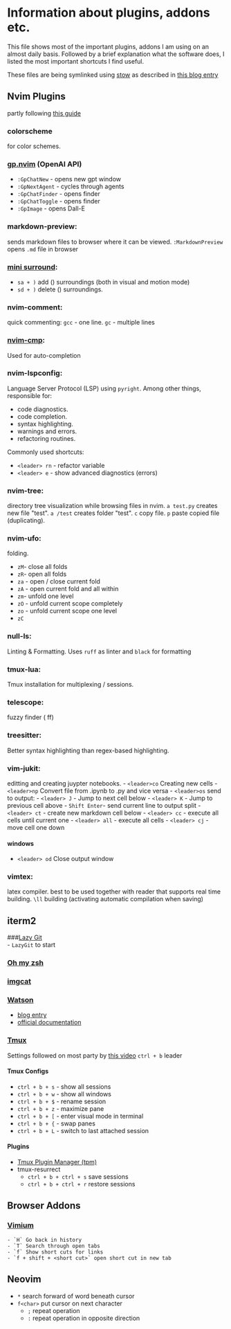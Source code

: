 # Information about plugins, addons etc.
This file shows most of the important plugins, addons I am using on an almost daily basis.
Followed by a brief explanation what the software does, I listed the most important shortcuts 
I find useful.

These files are being symlinked using [stow](https://www.gnu.org/software/stow/manual/stow.html) 
as described in [this blog entry](https://tamerlan.dev/how-i-manage-my-dotfiles-using-gnu-stow/)

## Nvim Plugins

partly following [this guide](https://www.playfulpython.com/configuring-neovim-as-a-python-ide/)

### colorscheme  
for color schemes.

### [gp.nvim](https://github.com/Robitx/gp.nvim) (OpenAI API)
- `:GpChatNew` - opens new gpt window
- `:GpNextAgent` - cycles through agents
- `:GpChatFinder` - opens finder 
- `:GpChatToggle` - opens finder 
- `:GpImage` - opens Dall-E  

### markdown-preview:  
sends markdown files to browser where it can be viewed.
`:MarkdownPreview` opens `.md` file in browser

### [mini surround](https://github.com/echasnovski/mini.surround):  
- `sa + )` add () surroundings (both in visual and motion mode)
- `sd + )` delete () surroundings.

### nvim-comment:
quick commenting: `gcc` - one line. `gc` - multiple lines

### [nvim-cmp](https://github.com/hrsh7th/nvim-cmp):  
Used for auto-completion

### nvim-lspconfig:  
Language Server Protocol (LSP) using `pyright`.
Among other things, responsible for:
- code diagnostics.
- code completion.
- syntax highlighting.
- warnings and errors.
- refactoring routines.  

Commonly used shortcuts:
- `<leader> rn` - refactor variable
- `<leader> e` - show advanced diagnostics (errors)

### nvim-tree:  
directory tree visualization while browsing files in nvim.
`a test.py` creates new file "test". 
`a /test` creates folder "test".
`c` copy file.
`p` paste copied file (duplicating).

### nvim-ufo:  
folding.
- `zM`- close all folds
- `zR`- open all folds
- `za` - open / close current fold
- `zA` - open current fold and all within
- `zm`- unfold one level
- `zO` - unfold current scope completely
- `zo` - unfold current scope one level
- `zC`


### null-ls:  
Linting & Formatting. Uses `ruff` as linter and `black` for formatting

### tmux-lua:  
Tmux installation for multiplexing / sessions.

### telescope:  
fuzzy finder (<leader> ff)

### treesitter:
Better syntax highlighting than regex-based highlighting.

### vim-jukit:  
editting and creating juypter notebooks.
    - `<leader>co` Creating new cells
    - `<leader>np` Convert file from .ipynb to .py and vice versa
    - `<leader>os` send to output: 
    - `<leader> J` - Jump to next cell below
    - `<leader> K` - Jump to previous cell above
    - `Shift Enter`- send current line to output split
    - `<leader> ct` - create new markdown cell below
    - `<leader> cc` - execute all cells until current one
    - `<leader> all` - execute all cells
    - `<leader> cj` - move cell one down
#### windows
- `<leader> od` Close output window

### vimtex:  
latex compiler. best to be used together with reader that supports real time building.
`\ll` building (activating automatic compilation when saving)


## iterm2

###[Lazy Git](https://github.com/jesseduffield/lazygit)  
    - `LazyGit` to start

### [Oh my zsh](https://ohmyz.sh)  

### [imgcat](https://apple.stackexchange.com/questions/256322/how-to-install-imgcat-on-iterm2)  

### [Watson](https://github.com/TailorDev/Watson)  
- [blog entry](https://elijahmanor.com/blog/watson-tmux)
- [official documentation](https://tailordev.github.io/Watson/user-guide/commands/)

### [Tmux](https://github.com/tmux/tmux/wiki)  
Settings followed on most party by [this video](https://www.youtube.com/watch?v=U-omALWIBos)
`ctrl + b` leader

#### Tmux Configs
- `ctrl + b + s` - show all sessions
- `ctrl + b + w` - show all windows
- `ctrl + b + $` - rename session
- `ctrl + b + z` - maximize pane
- `ctrl + b + [` - enter visual mode in terminal
- `ctrl + b + {` - swap panes
- `ctrl + b + L` - switch to last attached session

#### Plugins
- [Tmux Plugin Manager (tpm)](https://github.com/tmux-plugins/tpm)
- tmux-resurrect
    - `ctrl + b + ctrl + s` save sessions
    - `ctrl + b + ctrl + r` restore sessions


## Browser Addons

### [Vimium](https://github.com/philc/vimium)  
    - `H` Go back in history
    - `T` Search through open tabs
    - `f` Show short cuts for links
    - `f + shift + <short cut>` open short cut in new tab

## Neovim

- `*` search forward of word beneath cursor
- `f<char>` put cursor on next character
    - `;` repeat operation
    - `:` repeat operation in opposite direction

